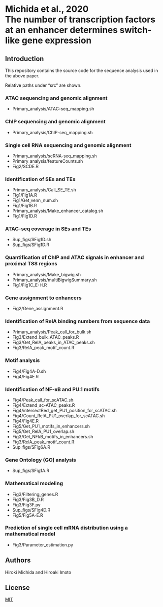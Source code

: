 # Michida et al., 2020 <br>The number of transcription factors at an enhancer determines switch-like gene expression


## Introduction

This repository contains the source code for the sequence analysis used in the above paper. 

Relative paths under “src” are shown.

### ATAC sequencing and genomic alignment

- Primary_analysis/ATAC-seq_mapping.sh

### ChIP sequencing and genomic alignment

- Primary_analysis/ChIP-seq_mapping.sh

### Single cell RNA sequencing and genomic alignment

- Primary_analysis/scRNA-seq_mapping.sh
- Primary_analysis/featureCounts.sh
- Fig2/SCDE.R

### Identification of SEs and TEs 

- Primary_analysis/Call_SE_TE.sh
- Fig1/Fig1A.R
- Fig1/Get_venn_num.sh
- Fig1/Fig1B.R
- Primary_analysis/Make_enhancer_catalog.sh
- Fig1/Fig1D.R

### ATAC-seq coverage in SEs and TEs

- Sup_figs/SFig1D.sh
- Sup_figs/SFig1D.R

### Quantification of ChIP and ATAC signals in enhancer and proximal TSS regions 

- Primary_analysis/Make_bigwig.sh
- Primary_analysis/multiBigwigSummary.sh
- Fig1/Fig1C_E-H.R

### Gene assignment to enhancers 

- Fig2/Gene_assignment.R

### Identification of RelA binding numbers from sequence data

- Primary_analysis/Peak_call_for_bulk.sh
- Fig3/Extend_bulk_ATAC_peaks.R
- Fig3/Get_RelA_peaks_in_ATAC_peaks.sh
- Fig3/RelA_peak_motif_count.R

### Motif analysis 

- Fig4/Fig4A-D.sh
- Fig4/Fig4E.R

### Identification of NF-κB and PU.1 motifs

- Fig4/Peak_call_for_scATAC.sh
- Fig4/Extend_sc-ATAC_peaks.R
- Fig4/intersectBed_get_PU1_position_for_scATAC.sh
- Fig4/Count_RelA_PU1_overlap_for_scATAC.sh
- Fig4/Fig4E.R
- Fig5/Get_PU1_motifs_in_enhancers.sh
- Fig5/Get_RelA_PU1_overlap.sh
- Fig3/Get_NFkB_motifs_in_enhancers.sh
- Fig3/RelA_peak_motif_count.R
- Sup_figs/SFig6A.R

### Gene Ontology (GO) analysis 

- Sup_figs/SFig1A.R

### Mathematical modeling 

- Fig3/Filtering_genes.R
- Fig3/Fig3B_D.R
- Fig3/Fig3F.py  
- Sup_figs/SFig4D.R
- Fig5/Fig5A-E.R

### Prediction of single cell mRNA distribution using a mathematical model 

- Fig3/Parameter_estimation.py

## Authors

Hiroki Michida and Hiroaki Imoto

## License

[MIT](LICENSE)
